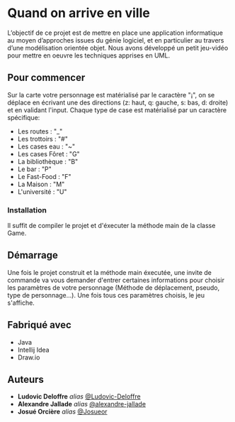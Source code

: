 # Quand on arrive en ville

L’objectif  de  ce  projet  est  de  mettre  en  place  une  application  informatique  au  moyen  d’approches issues du génie logiciel, et en particulier au travers d’une modélisation orientée objet.
Nous avons développé un petit jeu-vidéo pour mettre en oeuvre les techniques apprises en UML.

## Pour commencer

Sur la carte votre personnage est matérialisé par le caractère "¡", on se déplace en écrivant une des directions (z: haut, q: gauche, s: bas, d: droite) et en validant l'input.
Chaque type de case est matérialisé par un caractère spécifique:
- Les routes 		: "_"
- Les trottoirs 	: "#"
- Les cases eau		: "~"
- Les cases Fôret 	: "G"
- La bibliothèque 	: "B"
- Le bar 		: "P"
- Le Fast-Food		: "F"
- La Maison		: "M"
- L'université 		: "U"

### Installation

Il suffit de compiler le projet et d'éxecuter la méthode main de la classe Game.

## Démarrage

Une fois le projet construit et la méthode main éxecutée, une invite de commande va vous demander d'entrer certaines informations pour choisir les paramètres de votre personnage (Méthode de déplacement, pseudo, type de personnage...).
Une fois tous ces paramètres choisis, le jeu s'affiche.

## Fabriqué avec

* Java
* Intellij Idea
* Draw.io



## Auteurs

* **Ludovic Deloffre** _alias_ [@Ludovic-Deloffre](https://github.com/Ludovic-Deloffre)
* **Alexandre Jallade** _alias_ [@alexandre-jallade](https://github.com/alexandre-jallade)
* **Josué Orcière** _alias_ [@Josueor](https://github.com/Josueor)


